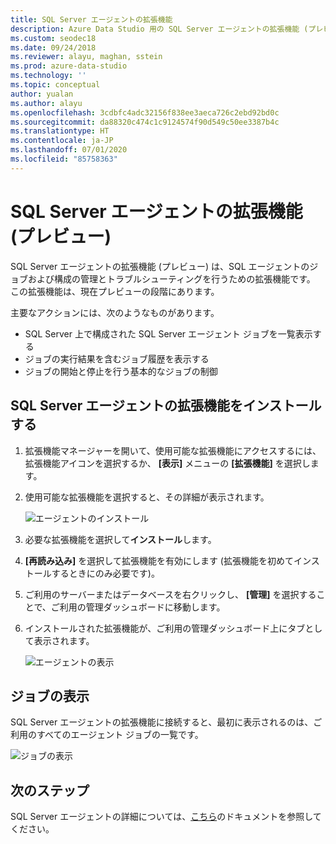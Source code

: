 ```yaml
---
title: SQL Server エージェントの拡張機能
description: Azure Data Studio 用の SQL Server エージェントの拡張機能 (プレビュー) をインストールして使用する
ms.custom: seodec18
ms.date: 09/24/2018
ms.reviewer: alayu, maghan, sstein
ms.prod: azure-data-studio
ms.technology: ''
ms.topic: conceptual
author: yualan
ms.author: alayu
ms.openlocfilehash: 3cdbfc4adc32156f838ee3aeca726c2ebd92bd0c
ms.sourcegitcommit: da88320c474c1c9124574f90d549c50ee3387b4c
ms.translationtype: HT
ms.contentlocale: ja-JP
ms.lasthandoff: 07/01/2020
ms.locfileid: "85758363"
---
```

# <a name="sql-server-agent-extension-preview"></a>SQL Server エージェントの拡張機能 (プレビュー)

SQL Server エージェントの拡張機能 (プレビュー) は、SQL エージェントのジョブおよび構成の管理とトラブルシューティングを行うための拡張機能です。 この拡張機能は、現在プレビューの段階にあります。

主要なアクションには、次のようなものがあります。
- SQL Server 上で構成された SQL Server エージェント ジョブを一覧表示する
- ジョブの実行結果を含むジョブ履歴を表示する
- ジョブの開始と停止を行う基本的なジョブの制御

## <a name="install-the-sql-server-agent-extension"></a>SQL Server エージェントの拡張機能をインストールする

1. 拡張機能マネージャーを開いて、使用可能な拡張機能にアクセスするには、拡張機能アイコンを選択するか、 **[表示]** メニューの **[拡張機能]** を選択します。
2. 使用可能な拡張機能を選択すると、その詳細が表示されます。

   ![エージェントのインストール](media/extensions/sql-server-agent-extension/install-sql-agent.png)

1. 必要な拡張機能を選択して**インストール**します。
2. **[再読み込み]** を選択して拡張機能を有効にします (拡張機能を初めてインストールするときにのみ必要です)。
1. ご利用のサーバーまたはデータベースを右クリックし、 **[管理]** を選択することで、ご利用の管理ダッシュボードに移動します。
2. インストールされた拡張機能が、ご利用の管理ダッシュボード上にタブとして表示されます。

   ![エージェントの表示](media/extensions/sql-server-agent-extension/view-sql-agent.png)

## <a name="view-jobs"></a>ジョブの表示

SQL Server エージェントの拡張機能に接続すると、最初に表示されるのは、ご利用のすべてのエージェント ジョブの一覧です。

   ![ジョブの表示](media/extensions/sql-server-agent-extension/job-view.png)

## <a name="next-steps"></a>次のステップ

SQL Server エージェントの詳細については、[こちら](https://docs.microsoft.com/sql/ssms/agent/sql-server-agent?view=sql-server-2017)のドキュメントを参照してください。


